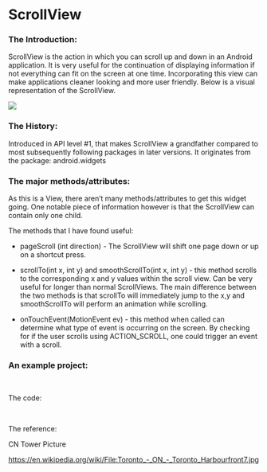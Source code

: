 ScrollView
==========

### The Introduction:

ScrollView is the action in which you can scroll up and down in an Android
application. It is very useful for the continuation of displaying information if
not everything can fit on the screen at one time. Incorporating this view can
make applications cleaner looking and more user friendly. Below is a visual
representation of the ScrollView.

![](https://github.com/rfmaynard/ScrollView/blob/master/images/ryanScrollTest.gif)

### The History:

Introduced in API level \#1, that makes ScrollView a grandfather compared to
most subsequently following packages in later versions. It originates from the
package: android.widgets

### The major methods/attributes:

As this is a View, there aren’t many methods/attributes to get this widget
going. One notable piece of information however is that the ScrollView can
contain only one child.

The methods that I have found useful:

-   pageScroll (int direction) - The ScrollView will shift one page down or up
    on a shortcut press.

-   scrollTo(int x, int y) and smoothScrollTo(int x, int y) - this method
    scrolls to the corresponding x and y values within the scroll view. Can be
    very useful for longer than normal ScrollViews. The main difference between
    the two methods is that scrollTo will immediately jump to the x,y and
    smoothScrollTo will perform an animation while scrolling.

-   onTouchEvent(MotionEvent ev) - this method when called can determine what
    type of event is occurring on the screen. By checking for if the user
    scrolls using ACTION_SCROLL, one could trigger an event with a scroll.

###  An example project:

 

The code:

 

The reference:

CN Tower Picture

https://en.wikipedia.org/wiki/File:Toronto_-_ON_-_Toronto_Harbourfront7.jpg

 

 

 
